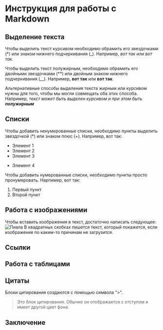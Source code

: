 # Инструкция для работы с Markdown

## Выделение текста

Чтобы выделить текст курсивом необходимо обрамить его звездочками (*) или знаком нижнего подчеркивания (_). Например, *вот так* или _вот так_.

Чтобы выделить текст полужирным, необходимо обрамить его двойными звездочками (**) или двойным знаком нижнего подчеркивания (__). Например, **вот так** или __вот так__.

Альтернативные способы выделения текста жирным или курсивом нужны для того, чтобы мы могли совмещать оба этих способа. Например, _текст может быть выделен курсивом и при этом быть **полужирным**_

## Списки

Чтобы добавить ненумерованные списки, необходимо пункты выделить звездочкой (*) или знаком плюс (+).
Например, вот так:
* Элемент 1
* Элемент 2
* Элемент 3
+ Элемент 4

Чтобы добавить нумерованные списки, необходимо пункты просто пронумеровать.
Нарпимер, вот так:
1. Первый пункт
2. Второй пункт

## Работа с изображениями

Чтобы вставить изображения в текст, достаточно написать следующее:
![Пиала](Ru.jpg_640x640.webp)
В квадратных скобках пишется текст, который покажется, если изображение по каким-то причинам не загрузится.

## Ссылки

## Работа с таблицами

## Цитаты

Блоки цитирования создаются с помощью символа ">".
> Это блок цитирования. Обычно он отображается с отступом и имеет другой цвет фона.

## Заключение